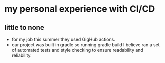 # my personal experience with CI/CD
## little to none

* for my job this summer they used GigHub actions. 
* our project was built in gradle so running gradle build I believe ran a set of automated tests and style checking to ensure readability and reliability.